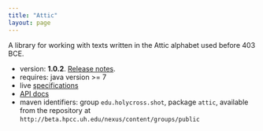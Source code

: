 ```yaml
---
title: "Attic"
layout: page
---
```




A library for working with texts written in the Attic alphabet used before 403 BCE.

- version: **1.0.2**. [Release notes](releases).
- requires: java version >= 7
- live [specifications](documentation/Attic.html)
- [API docs](api)
- maven identifiers: group `edu.holycross.shot`, package `attic`, available from the repository at `http://beta.hpcc.uh.edu/nexus/content/groups/public`
